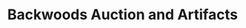 ---
title: "Backwoods Auction and Artifacts"
url: /altavista/backwoods-auction-and-artifacts/
shop: Auktionshaus
---